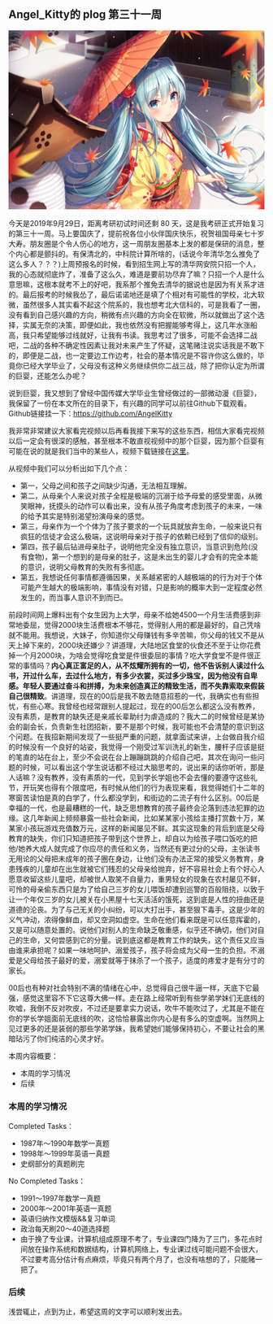 ## Angel_Kitty的 plog 第三十一周

![plog31](./sources/2019_09_29/figure/page.jpg)

今天是2019年9月29日，距离考研初试时间还剩 80 天，这是我考研正式开始复习的第三十一周。马上要国庆了，提前祝各位小伙伴国庆快乐，祝贺祖国母亲七十岁大寿。朋友圈是个令人伤心的地方，这一周朋友圈基本上发的都是保研的消息，整个内心都是颤抖的。有保清北的，中科院计算所啥的，(话说今年清华怎么推免了这么多人？？？)上周预报名的时候，看到招生网上写的清华网安院只招一个人，我的心态就彻底炸了，准备了这么久，难道是要前功尽弃了嘛？只招一个人是什么意思嘛，这根本就考不上的好吧，我系那个推免去清华的据说也是因为有关系才进的。最后报考的时候我怂了，最后诺诺地还是填了个相对有可能性的学校，北大软微，虽然很多人其实看不起这个院系的，我也想考北大信科的，可是我看了一圈，没有看到自己感兴趣的方向，稍微有点兴趣的方向全在软微，所以就做出了这个选择，实属无奈的决策，即便如此，我也依然没有把握能够考得上，这几年水涨船高，我只希望能够过线就好，让我有书读。我思考过了很多，可能不会选择二战吧，二战的各种不确定性因素让我对未来产生了怀疑，这笔赌注说实话我是不敢下的，即便是二战，也一定要边工作边考，社会的基本情况是不容许你这么做的，毕竟你已经大学毕业了，父母没有这种义务继续供你二战三战，除了把你认定为所谓的巨婴，还能怎么办呢？

说到巨婴，我又想到了曾经中国传媒大学毕业生曾经做过的一部微动漫《巨婴》，我保留了一份在本文所在的目录下，有兴趣的同学可以前往Github下载观看。Github链接挂一下：https://github.com/AngelKitty

我非常非常建议大家看完视频以后再看我接下来写的这些东西，相信大家看完视频以后一定会有很深的感触，甚至根本不敢直视视频中的那个巨婴，因为那个巨婴有可能在说的就是我们当中的某些人，视频下载链接在[这里](https://github.com/AngelKitty/review_the_national_post-graduate_entrance_examination/raw/master/plog/sources/2019_09_29/video/%E3%80%8A%E5%B7%A8%E5%A9%B4%E3%80%8B.flv)。

从视频中我们可以分析出如下几个点：

- 第一，父母之间和孩子之间缺少沟通，无法相互理解。
- 第二，从母亲个人来说对孩子全程是极端的沉溺于给予母爱的感受里面，从微笑眼神，抚摸头的动作可以看出来，没有从孩子角度考虑到孩子的未来，一味的给予其实是特别渴望扮演母亲的感觉。
- 第三，母亲作为一个个体为了孩子要求的一个玩具就放弃生命，一般来说只有疯狂的信徒才会这么极端，这说明母亲对于孩子的依赖已经到了信仰的级别。
- 第四，孩子最后钻进母亲肚子，说明他完全没有独立意识，当意识到危险(没有食物)，第一个想到的是母亲的肚子，这是未出生的婴儿才会有的完全本能的意识，说明父母教育的失败有多彻底。
- 第五，我想说任何事情都遵循因果，关系越紧密的人越极端的的行为对于个体可能产生越大的极端影响，事情没有对错，只是影响的概率大到一定程度必然发生的，而当事人意识不到而已。

前段时间网上爆料出有个女生因为上大学，母亲不给她4500一个月生活费感到非常地委屈，觉得2000块生活费根本不够花，觉得别人用的都是最好的，自己凭啥就不能用。我想说，大妹子，你知道你父母赚钱有多辛苦嘛，你父母的钱又不是从天上掉下来的，2000块还嫌少？讲道理，大陆地区食堂的伙食还不至于让你花费掉一个月2000块，为啥会觉得吃食堂是件很委屈的事情？吃大学食堂不是件很正常的事情吗？**内心真正富足的人，从不炫耀所拥有的一切，他不告诉别人读过什么书，开过什么车，去过什么地方，有多少衣裳，买过多少珠宝，因为他没有自卑感。年轻人要通过奋斗和拼搏，为未来创造真正的精致生活，而不失靠索取来假装自己很精致**。讲道理，现在的00后是我不敢去随意招惹的一代，我确实也有些担忧，有些心寒。我曾经也经常跟别人提起过，现在的00后怎么都这么没有教养，没有素质，是教育的缺失还是亲戚长辈助纣为虐造成的？我大二的时候曾经是某协会的副会长，负责新生社团招新，要不是那个时候，我可能也不会清楚的意识到这个问题。在我招新期间发现了一些挺严重的问题，就拿面试来讲，上台做自我介绍的时候没有一个良好的站姿，我觉得一个刚受过军训洗礼的新生，腰杆子应该是挺的笔直的站在台上，至少不会说在台上蹦蹦跳跳的介绍自己吧，其次在询问一些问题的时候，可以看出这个学生说话都不经过大脑思考的，说出来的话你听听，那是人话嘛？没有教养，没有素质的一代，见到学长学姐也不会去懂的要遵守这些礼节，开玩笑也得有个限度吧，有时候从他们的行为表现来看，我觉得她们十二年的寒窗苦读怕是真的白学了，什么都没学到，和街边的二流子有什么区别。00后是幸福的一代，也是最糟糕的一代，缺乏思想教育的孩子最终会沦落到违法犯罪的边缘。这几年新闻上频频暴露一些社会新闻，比如某某家小孩给主播打赏数十万，某某家小孩玩游戏充值数万元，这样的新闻屡见不鲜。其实这现象的背后到底是父母教育的缺失，你们只知道把孩子带到这个世界上，却自以为给孩子喂口饭吃的把他/她养大成人就完成了你应尽的责任和义务，当然还有更过分的父母，主张读书无用论的父母把未成年的孩子圈在身边，让他们没有办法正常的接受义务教育，身患残疾的儿童却在出生就被它们残忍的父母亲给抛弃，好不容易社会上有个好心人愿意收留这些儿童吧，却被世人取笑不自量力，重男轻女的现象在农村屡见不鲜，可怜的母亲偷东西只是为了给自己三岁的女儿喂饭却遭到巡警的百般阻挠，以致于让一个年仅三岁的女儿被关在小黑屋十七天活活的饿死，这到底是人性的扭曲还是道德的沦丧。为了与己无关的小纠纷，可以大打出手，甚至狠下毒手。这是少年的义气冲动，浓得像鲜血，却又空洞如虚空。生命在他们看来既是可以任意挥霍的，又是可以随意处置的。说他们对别人的生命缺乏敬重感，似乎还不确切，他们对自己的生命，又何尝感到它的分量。说到底这都是教育工作的缺失，这个责任又应当由谁来承担呢？如果一味地呵护、溺爱孩子，孩子将会成为父母一生的负担。不溺爱是父母给孩子最好的爱，溺爱就等于抹杀了一个孩子，适度的疼爱才是有分寸的家长。

00后也有种对社会特别不满的情绪在心中，总觉得自己很牛逼一样，天底下它最强，感觉这里容不下它这尊大佛一样。走在路上经常听到有些学弟学妹们无底线的吹嘘，我倒不反对吹皮，不过还是要拿实力说话，吹牛不能吹过了，尤其是不能在你的学长学姐面前无底线的吹，这恰恰暴露出你内心是有多么的空虚啊。当然网上见过更多的还是装弱的那些学弟学妹，我希望她们能够保持初心，不要让社会的黑暗玷污了你们纯洁的心灵才好。

本周内容概要：

- 本周的学习情况
- 后续

### 本周的学习情况

Completed Tasks：

- 1987年～1990年数学一真题
- 1998年～1999年英语一真题
- 史纲部分的真题刷完

No Completed Tasks：

- 1991～1997年数学一真题
- 2000年～2001年英语一真题
- 英语归纳作文模版&&复习单词
- 政治每天刷20～40道选择题
- 由于换了专业课，计算机组成原理不考了，专业课四门降为了三门，多花点时间放在操作系统和数据结构，计算机网络上，专业课过线可能问题不会很大，不过要考高分估计有点麻烦，毕竟只有两个月了，也没有啥想的了，只能赌一把了。

### 后续

浅尝辄止，点到为止，希望这周的文字可以顺利发出去。